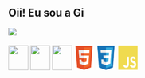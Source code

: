 ## Oii! Eu sou a Gi
<picture>
  <source
    srcset="https://github-readme-stats.vercel.app/api?username=GiDevs&show_icons=true&theme=dracula"
  />
  <source
    srcset="https://github-readme-stats.vercel.app/api?username=GiDevs&show_icons=true"
  />
  <img height="200em" src="https://github-readme-stats.vercel.app/api?username=GiDevs&show_icons=true" />
</picture>

<div style="display: inline_block"><br>
 <img align="center" height="50" width="40"
   src="https://cdn.jsdelivr.net/gh/devicons/devicon@latest/icons/azuresqldatabase/azuresqldatabase-original.svg" />
  <img align="center" height="50" width="40"  
    src="https://cdn.jsdelivr.net/gh/devicons/devicon@latest/icons/java/java-original.svg">
  <img align="center"  height="50" width="40" 
   src="https://cdn.jsdelivr.net/gh/devicons/devicon@latest/icons/ubuntu/ubuntu-plain.svg">
  <img align="center" height="50" width="40" 
    src="https://raw.githubusercontent.com/devicons/devicon/master/icons/html5/html5-original.svg">
  <img align="center" height="50" width="40"
    src="https://raw.githubusercontent.com/devicons/devicon/master/icons/css3/css3-original.svg">
   <img align="center" height="50" width="40" src="https://raw.githubusercontent.com/devicons/devicon/master/icons/javascript/javascript-plain.svg">
   <img align="center" scr="[https://cdn.discordapp.com/attachments/1348007095181639860/1350152789556330637/download20250305135146_1.gif?ex=67d5b345&is=67d461c5&hm=f07937582f1b44cd791004bcca950c6670141b881c815f091e24568e8d7d3292&](https://piskel-imgstore-b.appspot.com/img/bc5bc0e3-00f5-11f0-b9e3-9f4675ea31d2.gif)">
</div>


## 

